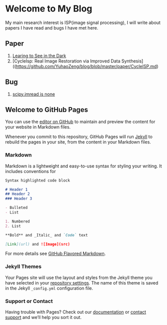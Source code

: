 # Welcome to My Blog

My main research interest is ISP(image signal processing), I will write about papers I have read and bugs I have met here.

## Paper
1. [Learing to See in the Dark](https://github.com/YuhaoZeng/blog/blob/master/paper/learning_to_see_in_the_dark.md)
2. [CycleIsp: Real Image Restoration via Improved Data Synthesis]((https://github.com/YuhaoZeng/blog/blob/master/paper/CycleISP.md)

## Bug
1. [scipy.imread is none](https://github.com/YuhaoZeng/blog/blob/master/bug/imread_none.md)












## Welcome to GitHub Pages

You can use the [editor on GitHub](https://github.com/YuhaoZeng/zyh.github.io/edit/master/index.md) to maintain and preview the content for your website in Markdown files.

Whenever you commit to this repository, GitHub Pages will run [Jekyll](https://jekyllrb.com/) to rebuild the pages in your site, from the content in your Markdown files.

### Markdown

Markdown is a lightweight and easy-to-use syntax for styling your writing. It includes conventions for

```markdown
Syntax highlighted code block

# Header 1
## Header 2
### Header 3

- Bulleted
- List

1. Numbered
2. List

**Bold** and _Italic_ and `Code` text

[Link](url) and ![Image](src)
```

For more details see [GitHub Flavored Markdown](https://guides.github.com/features/mastering-markdown/).

### Jekyll Themes

Your Pages site will use the layout and styles from the Jekyll theme you have selected in your [repository settings](https://github.com/YuhaoZeng/zyh.github.io/settings). The name of this theme is saved in the Jekyll `_config.yml` configuration file.

### Support or Contact

Having trouble with Pages? Check out our [documentation](https://help.github.com/categories/github-pages-basics/) or [contact support](https://github.com/contact) and we’ll help you sort it out.

